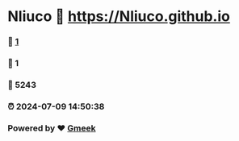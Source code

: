 # Nliuco :link: https://Nliuco.github.io 
### :page_facing_up: [1](https://Nliuco.github.io/tag.html) 
### :speech_balloon: 1 
### :hibiscus: 5243 
### :alarm_clock: 2024-07-09 14:50:38 
### Powered by :heart: [Gmeek](https://github.com/Meekdai/Gmeek)
